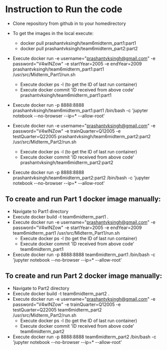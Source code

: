 # Instruction to Run the code

- Clone repository from github in to your homedirectory
- To get the images in the local execute: 
   - docker pull prashantvksingh/team6midterm_part1:part1
   - docker pull prashantvksingh/team6midterm_part2:part2
- Execute  docker run  -e username="prashantvksingh@gmail.com" -e password="V4wlNZow" -e startYear=2005 -e  endYear=2009 prashantvksingh/team6midterm_part1:part1 /usr/src/Midterm_Part1/run.sh
  - Execute docker ps -l (to get the ID of last run container)
  - Execute docker commit 'ID received from above code' prashantvksingh/team6midterm_part1:part1
- Execute docker run -p 8888:8888 prashantvksingh/team6midterm_part1:part1 /bin/bash -c 'jupyter notebook --no-browser --ip=* --allow-root'

- Execute docker run  -e username="prashantvksingh@gmail.com" -e password="V4wlNZow" -e trainQuarter=Q12005 -e  testQuarter=Q22005 prashantvksingh/team6midterm_part2:part2 /usr/src/Midterm_Part2/run.sh
  - Execute docker ps -l (to get the ID of last run container)
  - Execute docker commit 'ID received from above code' prashantvksingh/team6midterm_part2:part2
- Execute docker run -p 8888:8888 prashantvksingh/team6midterm_part2:part2 /bin/bash -c 'jupyter notebook --no-browser --ip=* --allow-root'
   
## To create and run Part 1 docker image manually:
- Navigate to Part1 directory
- Execute docker build -t team6midterm_part1 .
- Execute  docker run  -e username="prashantvksingh@gmail.com" -e password="V4wlNZow" -e startYear=2005 -e  endYear=2009 team6midterm_part1 /usr/src/Midterm_Part1/run.sh
  - Execute docker ps -l (to get the ID of last run container)
  - Execute docker commit 'ID received from above code' team6midterm_part1
- Execute docker run -p 8888:8888 team6midterm_part1 /bin/bash -c 'jupyter notebook --no-browser --ip=* --allow-root'

## To create and run Part 2 docker image manually:
- Navigate to Part2 directory
- Execute docker build -t team6midterm_part2 .
- Execute docker run  -e username="prashantvksingh@gmail.com" -e password="V4wlNZow" -e trainQuarter=Q12005 -e  testQuarter=Q22005 team6midterm_part2 /usr/src/Midterm_Part2/run.sh
  - Execute docker ps -l (to get the ID of last run container)
  - Execute docker commit 'ID received from above code' team6midterm_part2
- Execute docker run -p 8888:8888 team6midterm_part2 /bin/bash -c 'jupyter notebook --no-browser --ip=* --allow-root'
